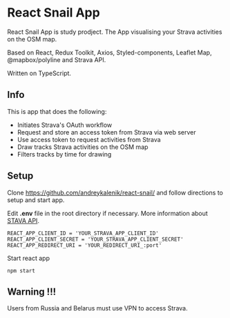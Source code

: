 # React Snail App

React Snail App is study prodject. The App visualising your Strava activities on the OSM map.

Based on React, Redux Toolkit, Axios, Styled-components, Leaflet Map, @mapbox/polyline and Strava API.

Written on TypeScript.

## Info

This is app that does the following:

- Initiates Strava's OAuth workflow
- Request and store an access token from Strava via web server
- Use access token to request activities from Strava
- Draw tracks Strava activities on the OSM map
- Filters tracks by time for drawing



## Setup

Clone https://github.com/andreykalenik/react-snail/ and follow directions to setup and start app.

Edit **.env** file in the root directory if necessary. More information about [STAVA API](https://developers.strava.com/docs/getting-started/).
```
REACT_APP_CLIENT_ID = 'YOUR_STRAVA_APP_CLIENT_ID'
REACT_APP_CLIENT_SECRET = 'YOUR_STRAVA_APP_CLIENT_SECRET'
REACT_APP_REDIRECT_URI = 'YOUR_REDIRECT_URI_:port'
```

Start react app

```
npm start
```

## Warning !!!

Users from Russia and Belarus must use VPN to access Strava.
